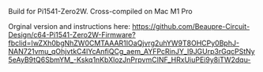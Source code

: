 Build for Pi1541-Zero2W. Cross-compiled on Mac M1 Pro

Orginal version and instructions here: https://github.com/Beaupre-Circuit-Design/c64-Pi1541-Zero2W-Firmware?fbclid=IwZXh0bgNhZW0CMTAAAR1IOaQjvrg2uhYW9T8OHCPy0BphJ-NAN721vmu_qOhjvtkC4lYcAnfiQCg_aem_AYFPcRinJY_l9JGUrp3rGqcPStNy5eAyB9tQ6SbmYM_-Kskq1nKbXlozJnPrpvmCINF_HRxUiuPEi9y8iTW2dqu-
